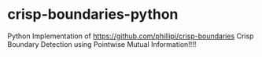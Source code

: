 # crisp-boundaries-python
Python Implementation of https://github.com/phillipi/crisp-boundaries
Crisp Boundary Detection using Pointwise Mutual Information!!!!
